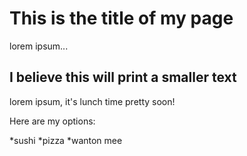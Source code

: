 # This is the title of my page

lorem ipsum... 

## I believe this will print a smaller text

lorem ipsum, it's lunch time pretty soon!

Here are my options:

*sushi
*pizza
*wanton mee
